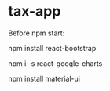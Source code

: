 # tax-app

Before npm start:

npm install react-bootstrap

npm i -s react-google-charts

npm install material-ui
